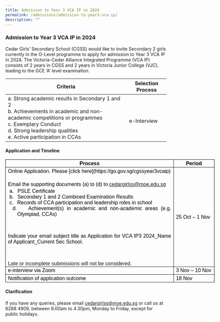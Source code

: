 ```yaml
---
title: Admission to Year 3 VCA IP in 2024
permalink: /admissions/admission-to-year3-vca-ip/
description: ""
---
```

### Admission to Year 3 VCA IP in 2024

Cedar Girls’ Secondary School (CGSS) would like to invite Secondary 2 girls currently in the O-Level programme to apply for admission to Year 3 VCA IP in 2024. The Victoria-Cedar Alliance Integrated Programme (VCA IP) consists of 2 years in CGSS and 2 years in Victoria Junior College (VJC), leading to the GCE ‘A’ level examination.

| Criteria | Selection Process |
|---|---|
| a.    Strong academic results in Secondary 1 and 2<br>b.    Achievements in academic and non-academic competitions or programmes<br>c.     Exemplary Conduct<br>d.    Strong leadership qualities<br>e.    Active participation in CCAs<br>  |  <br>e-Interview   |

#### Application and Timeline

       
<table class="MsoNormalTable" border="1" cellspacing="0" cellpadding="0" width="654" style="width:490.25pt;border-collapse:collapse;border:none;mso-border-alt:
 solid windowtext .5pt;mso-yfti-tbllook:1184;mso-padding-alt:0in 5.4pt 0in 5.4pt;
 mso-border-insideh:.5pt solid windowtext;mso-border-insidev:.5pt solid windowtext">
  <tbody>
    <tr style="mso-yfti-irow:0;mso-yfti-firstrow:yes;height:12.75pt">
      <td width="536" style="width:401.95pt;border:solid windowtext 1.0pt;mso-border-alt:
  solid windowtext .5pt;padding:0in 5.4pt 0in 5.4pt;height:12.75pt">
        <p class="MsoNormal" align="center" style="margin-top:2.0pt;margin-right:0in;
  margin-bottom:2.0pt;margin-left:0in;text-align:center;line-height:normal;
  layout-grid-mode:char;mso-layout-grid-align:none">
          <b><span lang="EN-SG" style="font-size:12.0pt;font-family:&quot;Arial&quot;,sans-serif;mso-fareast-font-family:
  &quot;Times New Roman&quot;;color:black;mso-themecolor:text1">Process</span></b>
        </p>
      </td>
      <td width="118" style="width:88.3pt;border:solid windowtext 1.0pt;border-left:
  none;mso-border-left-alt:solid windowtext .5pt;mso-border-alt:solid windowtext .5pt;
  padding:0in 5.4pt 0in 5.4pt;height:12.75pt">
        <p class="MsoNormal" align="center" style="margin-top:2.0pt;margin-right:0in;
  margin-bottom:2.0pt;margin-left:0in;text-align:center;line-height:normal;
  layout-grid-mode:char;mso-layout-grid-align:none">
          <b><span lang="EN-SG" style="font-size:12.0pt;font-family:&quot;Arial&quot;,sans-serif;mso-fareast-font-family:
  &quot;Times New Roman&quot;;color:black;mso-themecolor:text1">Period</span></b>
        </p>
      </td>
    </tr>
    <tr style="mso-yfti-irow:1;height:12.75pt">
      <td width="536" style="width:401.95pt;border:solid windowtext 1.0pt;border-top:
  none;mso-border-top-alt:solid windowtext .5pt;mso-border-alt:solid windowtext .5pt;
  padding:0in 5.4pt 0in 5.4pt;height:12.75pt">
        <p class="MsoNormal" style="margin-top:2.0pt;margin-right:0in;margin-bottom:
  2.0pt;margin-left:0in;text-align:justify;text-justify:inter-ideograph;
  line-height:normal;layout-grid-mode:char;mso-layout-grid-align:none">
          <span lang="EN-SG" style="font-size:12.0pt;font-family:&quot;Arial&quot;,sans-serif;mso-fareast-font-family:
  &quot;Times New Roman&quot;;color:black;mso-themecolor:text1">Online Application. Please [click here](https://go.gov.sg/cgssyear3vcaip) 
          <u>
						</u>
            </span>
        </p>
        <p class="MsoNormal" style="margin-top:2.0pt;margin-right:0in;margin-bottom:
  2.0pt;margin-left:0in;text-align:justify;text-justify:inter-ideograph;
  line-height:normal;layout-grid-mode:char;mso-layout-grid-align:none">
          <span lang="EN-SG" style="font-size:12.0pt;font-family:&quot;Arial&quot;,sans-serif;mso-fareast-font-family:
  &quot;Times New Roman&quot;;color:black;mso-themecolor:text1">&nbsp;</span>
        </p>
        <p class="MsoNormal" style="margin-top:2.0pt;margin-right:0in;margin-bottom:
  2.0pt;margin-left:0in;line-height:normal;layout-grid-mode:char;mso-layout-grid-align:
  none">
          <span lang="EN-SG" style="font-size:12.0pt;font-family:&quot;Arial&quot;,sans-serif;
  mso-fareast-font-family:&quot;Times New Roman&quot;;color:black;mso-themecolor:text1">Email the supporting </span><span style="font-size:12.0pt;font-family:&quot;Arial&quot;,sans-serif;
  mso-fareast-font-family:SimSun;color:black;mso-themecolor:text1;mso-ansi-language:
  EN-US">documents (a) to (d) to </span><span lang="EN-SG"><a href="mailto:cedargirlss@moe.edu.sg"><span style="font-size:12.0pt;
  font-family:&quot;Arial&quot;,sans-serif;mso-bidi-font-weight:bold">cedargirlss@moe.edu.sg</span></a></span><span lang="EN-SG" style="font-size:12.0pt;font-family:&quot;Arial&quot;,sans-serif;mso-fareast-font-family:
  &quot;Times New Roman&quot;;color:black;mso-themecolor:text1"></span>
        </p>
        <p class="MsoListParagraphCxSpFirst" style="margin-top:0in;margin-right:0in;
  margin-bottom:0in;margin-left:21.85pt;mso-add-space:auto;text-align:justify;
  text-justify:inter-ideograph;text-indent:-21.85pt;mso-text-indent-alt:-9.0pt;
  line-height:normal;mso-list:l0 level1 lfo1">
          <span style="font-size:12.0pt;font-family:&quot;Arial&quot;,sans-serif;mso-fareast-font-family:
  Arial;color:black;mso-themecolor:text1;mso-ansi-language:EN-US"><span style="mso-list:Ignore"><span style="font:7.0pt &quot;Times New Roman&quot;">&nbsp; </span>a.<span style="font:7.0pt &quot;Times New Roman&quot;">&nbsp;&nbsp;&nbsp;&nbsp;
              </span></span></span><span style="font-size:12.0pt;font-family:&quot;Arial&quot;,sans-serif;mso-fareast-font-family:
  SimSun;color:black;mso-themecolor:text1;mso-ansi-language:EN-US">PSLE Certificate</span>
        </p>
        <p class="MsoListParagraphCxSpMiddle" style="margin-top:0in;margin-right:0in;
  margin-bottom:0in;margin-left:21.85pt;mso-add-space:auto;text-align:justify;
  text-justify:inter-ideograph;text-indent:-21.85pt;mso-text-indent-alt:-9.0pt;
  line-height:normal;mso-list:l0 level1 lfo1">
          <span style="font-size:12.0pt;font-family:&quot;Arial&quot;,sans-serif;mso-fareast-font-family:
  Arial;color:black;mso-themecolor:text1;mso-ansi-language:EN-US"><span style="mso-list:Ignore"><span style="font:7.0pt &quot;Times New Roman&quot;">&nbsp; </span>b.<span style="font:7.0pt &quot;Times New Roman&quot;">&nbsp;&nbsp;&nbsp;&nbsp;
              </span></span></span><span style="font-size:12.0pt;font-family:&quot;Arial&quot;,sans-serif;mso-fareast-font-family:
  SimSun;color:black;mso-themecolor:text1;mso-ansi-language:EN-US">Secondary 1 and 2 Combined Examination Results</span>
        </p>
        <p class="MsoListParagraphCxSpMiddle" style="margin-top:0in;margin-right:0in;
  margin-bottom:0in;margin-left:21.85pt;mso-add-space:auto;text-align:justify;
  text-justify:inter-ideograph;text-indent:-21.85pt;mso-text-indent-alt:-9.0pt;
  line-height:normal;mso-list:l0 level1 lfo1">
          <span style="font-size:12.0pt;font-family:&quot;Arial&quot;,sans-serif;mso-fareast-font-family:
  Arial;color:black;mso-themecolor:text1;mso-ansi-language:EN-US"><span style="mso-list:Ignore"><span style="font:7.0pt &quot;Times New Roman&quot;">&nbsp; </span>c.<span style="font:7.0pt &quot;Times New Roman&quot;">&nbsp;&nbsp;&nbsp;&nbsp;
              </span></span></span><span style="font-size:12.0pt;font-family:&quot;Arial&quot;,sans-serif;mso-fareast-font-family:
  SimSun;color:black;mso-themecolor:text1;mso-ansi-language:EN-US">Records of CCA participation and leadership roles in school</span>
        </p>
        <p class="MsoListParagraphCxSpLast" style="margin-top:0in;margin-right:0in;
  margin-bottom:0in;margin-left:21.85pt;mso-add-space:auto;text-align:justify;
  text-justify:inter-ideograph;text-indent:-21.85pt;mso-text-indent-alt:-9.0pt;
  line-height:normal;mso-list:l0 level1 lfo1">
          <span style="font-size:12.0pt;font-family:&quot;Arial&quot;,sans-serif;mso-fareast-font-family:
  Arial;color:black;mso-themecolor:text1;mso-ansi-language:EN-US"><span style="mso-list:Ignore"><span style="font:7.0pt &quot;Times New Roman&quot;">&nbsp; </span>d.<span style="font:7.0pt &quot;Times New Roman&quot;">&nbsp;&nbsp;&nbsp;&nbsp;
              </span></span></span><span style="font-size:12.0pt;font-family:&quot;Arial&quot;,sans-serif;mso-fareast-font-family:
  SimSun;color:black;mso-themecolor:text1;mso-ansi-language:EN-US">Achievement(s) in academic and non-academic areas (e.g. Olympiad,
            CCAs)</span>
        </p>
        <p class="MsoNormal" style="margin-bottom:0in;text-align:justify;text-justify:
  inter-ideograph;line-height:normal">
          <span lang="EN-SG" style="font-size:12.0pt;
  font-family:&quot;Arial&quot;,sans-serif;mso-fareast-font-family:&quot;Times New Roman&quot;;
  color:black;mso-themecolor:text1">&nbsp;</span>
        </p>
        <p class="MsoNormal" style="margin-bottom:0in;text-align:justify;text-justify:
  inter-ideograph;line-height:normal">
          <span style="font-size:12.0pt;font-family:
  &quot;Arial&quot;,sans-serif;mso-fareast-font-family:SimSun;color:black;mso-themecolor:
  text1;mso-ansi-language:EN-US;mso-bidi-font-weight:bold">Indicate your email subject title as Application for VCA IP3
            2024_Name of Applicant_Current Sec School.</span><span lang="EN-SG" style="font-size:12.0pt;font-family:&quot;Arial&quot;,sans-serif;mso-bidi-font-weight:
  bold"></span>
        </p>
        <p class="MsoNormal" style="margin-bottom:0in;text-align:justify;text-justify:
  inter-ideograph;line-height:normal">
          <span lang="EN-SG" style="font-size:12.0pt;
  font-family:&quot;Arial&quot;,sans-serif;mso-bidi-font-weight:bold">&nbsp;</span>
        </p>
        <p class="MsoNormal" style="margin-bottom:0in;text-align:justify;text-justify:
  inter-ideograph;line-height:normal">
          <span lang="EN-SG" style="font-size:12.0pt;
  font-family:&quot;Arial&quot;,sans-serif;mso-bidi-font-weight:bold">Late or incomplete submissions will not be considered.</span>
        </p>
      </td>
      <td width="118" style="width:88.3pt;border-top:none;border-left:none;
  border-bottom:solid windowtext 1.0pt;border-right:solid windowtext 1.0pt;
  mso-border-top-alt:solid windowtext .5pt;mso-border-left-alt:solid windowtext .5pt;
  mso-border-alt:solid windowtext .5pt;padding:0in 5.4pt 0in 5.4pt;height:12.75pt">
        <p class="MsoNormal" style="margin-top:2.0pt;margin-right:0in;margin-bottom:
  2.0pt;margin-left:0in;line-height:normal;layout-grid-mode:char;mso-layout-grid-align:
  none">
          <span lang="EN-SG" style="font-size:12.0pt;font-family:&quot;Arial&quot;,sans-serif;
  mso-fareast-font-family:&quot;Times New Roman&quot;;color:black;mso-themecolor:text1;
  mso-bidi-font-weight:bold">25 Oct – 1 Nov</span>
        </p>
      </td>
    </tr>
    <tr style="mso-yfti-irow:2;height:12.75pt">
      <td width="536" style="width:401.95pt;border:solid windowtext 1.0pt;border-top:
  none;mso-border-top-alt:solid windowtext .5pt;mso-border-alt:solid windowtext .5pt;
  padding:0in 5.4pt 0in 5.4pt;height:12.75pt">
        <p class="MsoNormal" style="margin-top:2.0pt;margin-right:0in;margin-bottom:
  2.0pt;margin-left:0in;text-align:justify;text-justify:inter-ideograph;
  line-height:normal;layout-grid-mode:char;mso-layout-grid-align:none">
          <span lang="EN-SG" style="font-size:12.0pt;font-family:&quot;Arial&quot;,sans-serif;mso-fareast-font-family:
  &quot;Times New Roman&quot;;color:black;mso-themecolor:text1;mso-bidi-font-style:italic">e-interview via Zoom</span>
        </p>
      </td>
      <td width="118" style="width:88.3pt;border-top:none;border-left:none;
  border-bottom:solid windowtext 1.0pt;border-right:solid windowtext 1.0pt;
  mso-border-top-alt:solid windowtext .5pt;mso-border-left-alt:solid windowtext .5pt;
  mso-border-alt:solid windowtext .5pt;padding:0in 5.4pt 0in 5.4pt;height:12.75pt">
        <p class="MsoNormal" style="margin-top:2.0pt;margin-right:0in;margin-bottom:
  2.0pt;margin-left:0in;line-height:normal;layout-grid-mode:char;mso-layout-grid-align:
  none">
          <span lang="EN-SG" style="font-size:12.0pt;font-family:&quot;Arial&quot;,sans-serif;
  mso-fareast-font-family:&quot;Times New Roman&quot;;color:black;mso-themecolor:text1">3 Nov – 10 Nov<span style="background:yellow;mso-highlight:yellow"></span></span>
        </p>
      </td>
    </tr>
    <tr style="mso-yfti-irow:3;mso-yfti-lastrow:yes;height:12.75pt">
      <td width="536" style="width:401.95pt;border:solid windowtext 1.0pt;border-top:
  none;mso-border-top-alt:solid windowtext .5pt;mso-border-alt:solid windowtext .5pt;
  padding:0in 5.4pt 0in 5.4pt;height:12.75pt">
        <p class="MsoNormal" style="margin-top:2.0pt;margin-right:0in;margin-bottom:
  2.0pt;margin-left:0in;text-align:justify;text-justify:inter-ideograph;
  line-height:normal;layout-grid-mode:char;mso-layout-grid-align:none">
          <span lang="EN-SG" style="font-size:12.0pt;font-family:&quot;Arial&quot;,sans-serif;mso-fareast-font-family:
  &quot;Times New Roman&quot;;color:black;mso-themecolor:text1">Notification of application outcome</span>
        </p>
      </td>
      <td width="118" style="width:88.3pt;border-top:none;border-left:none;
  border-bottom:solid windowtext 1.0pt;border-right:solid windowtext 1.0pt;
  mso-border-top-alt:solid windowtext .5pt;mso-border-left-alt:solid windowtext .5pt;
  mso-border-alt:solid windowtext .5pt;padding:0in 5.4pt 0in 5.4pt;height:12.75pt">
        <p class="MsoNormal" style="margin-top:2.0pt;margin-right:0in;margin-bottom:
  2.0pt;margin-left:0in;line-height:normal;layout-grid-mode:char;mso-layout-grid-align:
  none">
          <span lang="EN-SG" style="font-size:12.0pt;font-family:&quot;Arial&quot;,sans-serif;
  mso-fareast-font-family:&quot;Times New Roman&quot;;color:black;mso-themecolor:text1">18 Nov<span style="background:yellow;mso-highlight:yellow"></span></span>
        </p>
      </td>
    </tr>
  </tbody>
</table>


#### Clarification

If you have any queries, please email&nbsp;[cedargirlss@moe.edu.sg](mailto:cedargirlss@moe.edu.sg)&nbsp;or call us at 6288 4909, between 9.00am to 4.30pm, Monday to Friday, except for public holidays.